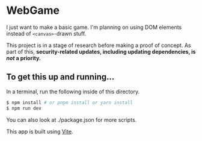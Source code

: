 # WebGame

I just want to make a basic game. I'm planning on using DOM elements instead of
`<canvas>`-drawn stuff.

This project is in a stage of research before making a proof of concept. As
part of this, **security-related updates, including updating dependencies, is
_not_ a priority.**

## To get this up and running…

In a terminal, run the following inside of this directory.

```bash
$ npm install # or pnpm install or yarn install
$ npm run dev
```

You can also look at ./package.json for more scripts.

This app is built using [Vite](https://vite.dev).
